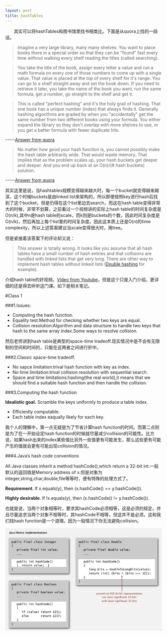 ```yaml
---
layout: post
title: hashTables
---
```


&emsp;&emsp;其实可以将hashTables和图书馆里找书相类比。下面是从quora上找的一段话。

>Imagine a very large library, many many shelves. You want to place books there in a special order so that they can be "found" fast every time without walking every shelf reading the titles (called searching).

>You take the title of the book, assign every letter a value and run a math formula on every one of those numbers to come up with a single value. That value is placed at the top of every shelf for it's range. You can go to a shelf straight away and set the book down. If you need to retrieve it later, you take the name of the book you want, run the same formula, get a number, go straight to the shelf and get it.

>This is called "perfect hashing" and it's the holy grail of hashing. That one book has a unique number (index) that always finds it. Generally hashing algorithms are graded by when you "accidentally" get the same number from two different books using your formula. You either expand the library so they don't overlap with more shelves to use, or you get a better formula with fewer duplicate hits.

-----[Answer from quora](http://www.quora.com/What-are-hash-tables-and-why-are-they-useful)

>No matter how good your hash function is, you cannot possibly make the hash table arbitrarily wide.  That would waste memory.  That implies that as the problem scales up, your hash buckets get deeper and deeper.  And you end up back at an O(n)/(# hash buckets) solution.

-----[Answer from quora](http://www.quora.com/What-should-every-programmer-know-about-hash-tables-and-hash-functions)

其实这里是说，当hashtables规模变得越来越大时，每一个bucket就变得越来越深，这个时候buckets是由linked list来架构的，所以即便按照key进行hash后找到了这个bucket，但是仍得在这个list里边去search，而这在hash table变得非常大的时候，非常不划算，之前看过一个视频讲的实际上hash table的时间复杂度是O(n/k),其中n是hash table的scale，而k则是buckets的个数，因此时间复杂度是O(n/k)，然后再加上每个list里的时间复杂度。因此这本质上还是O(n)的time complexity，所以上述答案建议当scale变得很大时，用tree。

但是紧接着该答案下的评论却又说：

>This answer is totally wrong. It looks like you assume that all hash tables have a small number of hash entries and that collisions are handled with linked lists that get very long. There are other way to implement hash tables without linked lists ([Double hashing](http://en.wikipedia.org/wiki/Double_hashing) for example).

介绍hash table的好视频。[Video from Youtube](https://www.youtube.com/watch?v=h2d9b_nEzoA)，但是这个只是入门介绍。更详细的还是得去听听<Algorithms>这门课。如下是相关笔记。

#Class 1

###1.Issues:

- Computing the hash function.
- Equality test:Method for checking whether two keys are equal.
- Collision resolution:Algorithm and data structure to handle two keys that hash to the same array index.Some ways to resolve collision.

然后老师讲到hash table是典型的space-time tradeoff.现实情况中是不会有无限制的空间和时间的，只能在这两者之间进行折中。

###2.Classic space-time tradeoff.

- No sapce limitation:trival hash function with key as index.
- No time limitation:trival collision resolution with sequential search.
- Space and time limitations:hashing(the real world),it means that we should find a suitable hash function and then handle the collision.

###3.Computing the hash function

**Idealistic goal.** Scramble the keys uniformly to produce a table index.

- Efficiently computable.
- Each table index eaqually likely for each key.

我个人的理解中，第一点无疑是为了节省计算hash function的时间。而第二点则是为了在一开始设定hash function的时候就尽量减少collision的可能性。比方说，如果hash出来的index某些值比另外一些值更有可能发生，那么这些更有可能产生的值就会更有可能出现collision的情况。

###4.Java’s hash code conventions

All Java classes inherit a method hashCode(),which return a 32-bit int.一般默认的返回值是Memory address of x.但是对象为integer,string,char,double,file等等时，便有特殊的处理方式了。

**Requirement**. If x.equals(y), then (x.hashCode() == y.hashCode()).

**Highly desirable**. If !x.equals(y), then (x.hashCode() != y.hashCode()).

也就是说，当两个对象相等时，要求其hashCode必须相等，这是必须的规定。并且尽量追求当两个对象不相等时，其hashCode不相等，但这并不是必须。这和我们找hash function是一个道理。因为一般情况下你无法避免collision。

![Java hash code](../images/java_hash_code.jpg)


